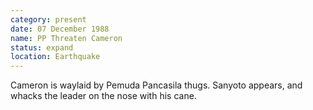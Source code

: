 ```yaml
---
category: present
date: 07 December 1988
name: PP Threaten Cameron
status: expand
location: Earthquake
---
```

Cameron is waylaid by Pemuda Pancasila thugs. Sanyoto appears, and whacks the leader on the nose with his cane.
